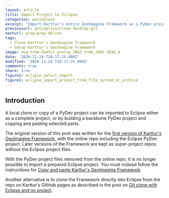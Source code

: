 ```yaml
---
layout: article
title: Import Project to Eclipse
categories: putinplace
excerpt: "Import Karttur's entire GeoImagine Framework as a PyDev project to Eclipse"
previousurl: putinplace/clone-desktop-git
nexturl: prep/prep-dblink
tags:
  - Clone Karttur's GeoImagine Framework
  - Setup Karttur's GeoImagine Framework
image: avg-trmm-3b43v7-precip_3B43_trmm_2001-2016_A
date: '2020-11-24 T18:17:25.000Z'
modified: '2020-11-24 T18:17:25.000Z'
comments: true
share: true
figure1: eclipse_select_import
figure2: eclipse_import_project_from_file_system_or_archive
---
```


## Introduction

A local clone or copy of a PyDev project can be imported to <span class='app'>Eclipse</span> either as a complete project, or by building a backbone PyDev project and copying and pasting selected parts.

The original version of this post was written for the [first version of Karttur's GeoImagine Framework](https://karttur.github.io/geoimagine/putinplace/putinplace-import-project-eclipse/), with the online repo including the <span class='app'>Eclipse</span> PyDev project. Later versions of the Framework are kept as super-project repos without the <span class='app'>Eclipse</span> project files.

With the PyDev project files removed from the online repo, it is no longer possible to import a prepared <span class='app'>Eclipse</span> project. You must instead follow the instructions for [Copy and paste Karttur's GeoImagine Framework](../putinplace-copy-project-eclipse/).

Another alternative is to clone the Framework directly into <span class='app'>Eclipse</span> from the repo on Karttur's GitHub pages as described in the post on [Git clone with Eclipse and no project](../putinplace-clone-eclipse-no-proj/).
